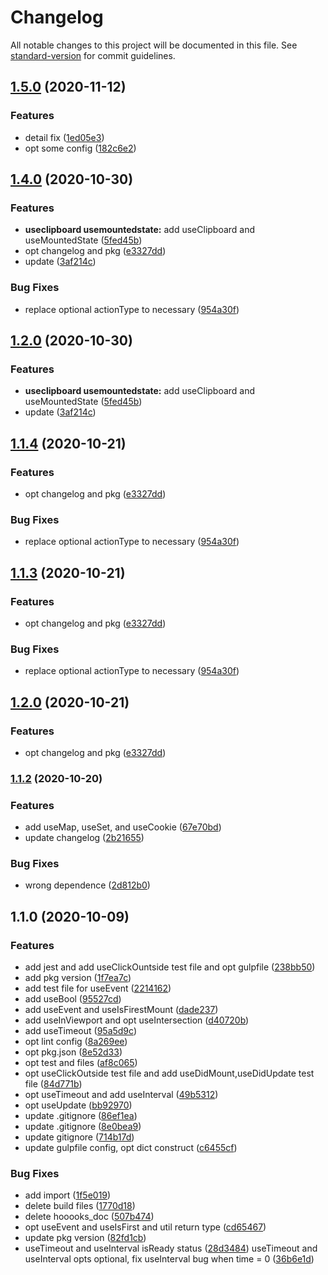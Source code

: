# Changelog

All notable changes to this project will be documented in this file. See [standard-version](https://github.com/conventional-changelog/standard-version) for commit guidelines.

## [1.5.0](https://github.com/MatchaDog/hooooks/compare/v1.4.0...v1.5.0) (2020-11-12)


### Features

* detail fix ([1ed05e3](https://github.com/MatchaDog/hooooks/commit/1ed05e3d71a242a86cd802f405dec42d54d9bf80))
* opt some config ([182c6e2](https://github.com/MatchaDog/hooooks/commit/182c6e248af05fa1acf16c51a21326ecc771bcb8))

## [1.4.0](https://github.com/MatchaDog/hooooks/compare/v1.1.2...v1.4.0) (2020-10-30)


### Features

* **useclipboard usemountedstate:** add useClipboard and useMountedState ([5fed45b](https://github.com/MatchaDog/hooooks/commit/5fed45b305c6f07587f56d7579e41a846d3edd3e))
* opt changelog and pkg ([e3327dd](https://github.com/MatchaDog/hooooks/commit/e3327ddd02067c28ba79e48359a618c93221ff52))
* update ([3af214c](https://github.com/MatchaDog/hooooks/commit/3af214c83521121ba6a9d37fcc8884cb4e1c50b4))


### Bug Fixes

* replace optional actionType to necessary ([954a30f](https://github.com/MatchaDog/hooooks/commit/954a30f1b17d04b5404674fb530c9ff17caac35c))

## [1.2.0](https://github.com/MatchaDog/hooooks/compare/v1.3.0...v1.2.0) (2020-10-30)


### Features

* **useclipboard usemountedstate:** add useClipboard and useMountedState ([5fed45b](https://github.com/MatchaDog/hooooks/commit/5fed45b305c6f07587f56d7579e41a846d3edd3e))
* update ([3af214c](https://github.com/MatchaDog/hooooks/commit/3af214c83521121ba6a9d37fcc8884cb4e1c50b4))

## [1.1.4](https://github.com/MatchaDog/hooooks/compare/v1.1.2...v1.3.0) (2020-10-21)


### Features

* opt changelog and pkg ([e3327dd](https://github.com/MatchaDog/hooooks/commit/e3327ddd02067c28ba79e48359a618c93221ff52))


### Bug Fixes

* replace optional actionType to necessary ([954a30f](https://github.com/MatchaDog/hooooks/commit/954a30f1b17d04b5404674fb530c9ff17caac35c))

## [1.1.3](https://github.com/MatchaDog/hooooks/compare/v1.1.2...v1.2.0) (2020-10-21)


### Features

* opt changelog and pkg ([e3327dd](https://github.com/MatchaDog/hooooks/commit/e3327ddd02067c28ba79e48359a618c93221ff52))


### Bug Fixes

* replace optional actionType to necessary ([954a30f](https://github.com/MatchaDog/hooooks/commit/954a30f1b17d04b5404674fb530c9ff17caac35c))

## [1.2.0](https://github.com/MatchaDog/hooooks/compare/v1.1.2...v1.2.0) (2020-10-21)


### Features

* opt changelog and pkg ([e3327dd](https://github.com/MatchaDog/hooooks/commit/e3327ddd02067c28ba79e48359a618c93221ff52))

### [1.1.2](https://github.com/MatchaDog/hooooks/compare/v1.2.0...v1.1.2) (2020-10-20)

### Features

* add useMap, useSet, and useCookie ([67e70bd](https://github.com/MatchaDog/hooooks/commit/67e70bd1c0fbfbbd2bf9c586bfd18f1a5eac03f1))
* update changelog ([2b21655](https://github.com/MatchaDog/hooooks/commit/2b2165527ed3047f0f0d6de2e5f6d015638af077))


### Bug Fixes

* wrong dependence ([2d812b0](https://github.com/MatchaDog/hooooks/commit/2d812b05c4eb1dc43b92cd44c0a4ac18ed33aa0a))

## 1.1.0 (2020-10-09)


### Features

* add jest and add useClickOuntside test file and opt gulpfile ([238bb50](https://github.com/MatchaDog/hooooks/commit/238bb50852ffadd449a399210f1807f7fb926af4))
* add pkg version ([1f7ea7c](https://github.com/MatchaDog/hooooks/commit/1f7ea7c40a3b81c8fa0fc94b2413dcb2255ad66a))
* add test file for useEvent ([2214162](https://github.com/MatchaDog/hooooks/commit/2214162ddbedcaffb1826a0795c594a1618c92f9))
* add useBool ([95527cd](https://github.com/MatchaDog/hooooks/commit/95527cd6029d8806fee47d13cc360e3d0011510d))
* add useEvent and useIsFirestMount ([dade237](https://github.com/MatchaDog/hooooks/commit/dade2378bb27a171ef4f5879b81a9832d4449d4a))
* add useInViewport and opt useIntersection ([d40720b](https://github.com/MatchaDog/hooooks/commit/d40720bc012e32fe5b9da655018b9f5cd5757fec))
* add useTimeout ([95a5d9c](https://github.com/MatchaDog/hooooks/commit/95a5d9c231787d41d263dd6b19518593cd02ff53))
* opt lint config ([8a269ee](https://github.com/MatchaDog/hooooks/commit/8a269eeb8d224d77a6e9214752001997e55d56da))
* opt pkg.json ([8e52d33](https://github.com/MatchaDog/hooooks/commit/8e52d338bfd21507ee660d8432179896b29bf4a6))
* opt test and files ([af8c065](https://github.com/MatchaDog/hooooks/commit/af8c0652f9ee27286f79e1548b90f66016dcf44a))
* opt useClickOutside test file and add useDidMount,useDidUpdate test file ([84d771b](https://github.com/MatchaDog/hooooks/commit/84d771bdfa9d85a651283e323fd93bde9a013275))
* opt useTimeout and add useInterval ([49b5312](https://github.com/MatchaDog/hooooks/commit/49b5312b37b0d4a7aa0cf603d632bb9709731894))
* opt useUpdate ([bb92970](https://github.com/MatchaDog/hooooks/commit/bb92970a607077e545c9afa69bfbcb7a07d909d6))
* update .gitignore ([86ef1ea](https://github.com/MatchaDog/hooooks/commit/86ef1eac73d4521da3745449b4a544eed81c121e))
* update .gitignore ([8e0bea9](https://github.com/MatchaDog/hooooks/commit/8e0bea9c9cb7ee72a9206106be0ede5cb86bf20e))
* update gitignore ([714b17d](https://github.com/MatchaDog/hooooks/commit/714b17d4a7a8048037967f08a69a873c3c1a98bb))
* update gulpfile config, opt dict construct ([c6455cf](https://github.com/MatchaDog/hooooks/commit/c6455cf5f318574788027ea88365b265801471ff))


### Bug Fixes

* add import ([1f5e019](https://github.com/MatchaDog/hooooks/commit/1f5e019fb343b7c69c9485c9d07998e3a4118e5b))
* delete build files ([1770d18](https://github.com/MatchaDog/hooooks/commit/1770d18910a95126c5b84a0fe80589fe46b7e9cd))
* delete hooooks_doc ([507b474](https://github.com/MatchaDog/hooooks/commit/507b47441b92efd73ddf6265e654fe37081a554c))
* opt useEvent and useIsFirst and util return type ([cd65467](https://github.com/MatchaDog/hooooks/commit/cd65467d2b67fc44bc2fabd99d36d26a91ab7c4d))
* update pkg version ([82fd1cb](https://github.com/MatchaDog/hooooks/commit/82fd1cb0edc0bbf7ce48076be5ea353e290a6539))
* useTimeout and useInterval isReady status ([28d3484](https://github.com/MatchaDog/hooooks/commit/28d348445a6676fef9469fac02e1296c22026993)) useTimeout and useInterval opts optional, fix useInterval bug when time = 0 ([36b6e1d](https://github.com/MatchaDog/hooooks/commit/36b6e1d7e82551c6d180fc1aca908ce3e5c7b12a))
